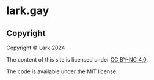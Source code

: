 # lark.gay

## Copyright

Copyright © Lark 2024

The content of this site is licensed under [CC BY-NC
4.0](https://creativecommons.org/licenses/by-nc/4.0/).

The code is available under the MIT license.
